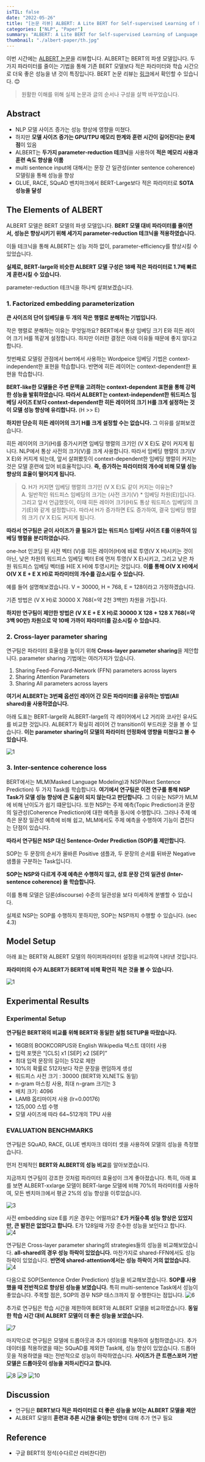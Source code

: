 ```yaml
---
isTIL: false
date: "2022-05-26"
title: "[논문 리뷰] ALBERT: A Lite BERT for Self-supervised Learning of Language Representations"
categories: ["NLP", "Paper"]
summary: "ALBERT: A Lite BERT for Self-supervised Learning of Language Representations 논문을 리뷰합니다."
thumbnail: "./albert-paper/th.jpg"
---
```


이번 시간에는 [ALBERT 논문](https://arxiv.org/abs/1909.11942)을 리뷰합니다. ALBERT는 BERT의 파생 모델입니다. 두가지 파라미터를 줄이는 기법을 통해 기존 BERT 모델보다 적은 파라미터와 학습 시간으로 더욱 좋은 성능을 낸 것이 특징입니다. BERT 논문 리뷰는 [링크](https://facerain.club/bert-paper/)에서 확인할 수 있습니다. 😊 

> 원활한 이해를 위해 실제 논문과 글의 순서나 구성을 살짝 바꾸었습니다.

## Abstract

- NLP 모델 사이즈 증가는 성능 향상에 영향을 미쳤다.
- 하지만 **모델 사이즈 증가는 GPU/TPU 메모리 한계와 훈련 시간이 길어진다는 문제점**이 있음
- ALBERT는 **두가지 parameter-reduction 테크닉**을 사용하여 **적은 메모리 사용과 훈련 속도 향상을 이룸**
- multi sentence input에 대해서는 문장 간 일관성(inter sentence coherence) 모델링을 통해 성능을 향상
- GLUE, RACE, SQuAD 벤치마크에서 BERT-Large보다 적은 파라미터로 **SOTA 성능을 달성**

## The Elements of ALBERT

ALBERT 모델은 BERT 모델의 파생 모델입니다. **BERT 모델 대비 파라미터를 줄이면서, 성능은 향상시키기 위해 세가지 parameter-reduction 테크닉을 적용하였습니다.**

이들 테크닉을 통해 ALBERT는 성능 저하 없이, parameter-efficiency를 향상시킬 수 있었습니다.

**실제로, BERT-large와 비슷한 ALBERT 모델 구성은 18배 적은 파라미터로 1.7배 빠르게 훈련시킬 수 있습니다.** 

parameter-reduction 테크닉을 하나씩 살펴보겠습니다.

### 1. Factorized embedding parameterization

**큰 사이즈의 단어 임베딩을 두 개의 작은 행렬로 분해하는 기법입니다.**

작은 행렬로 분해하는 이유는 무엇일까요? BERT에서 통상 임베딩 크기 E와 히든 레이어 크기 H를 똑같게 설정합니다. 하지만 이러한 결정은 아래 이유들 때문에 좋지 않다고 합니다.

첫번째로 모델링 관점에서 bert에서 사용하는 Wordpeice 임베딩 기법은 context-independent한 표현을 학습합니다. 반면에 히든 레이어는 context-dependent한 표현을 학습합니다.

**BERT-like한 모델들은 주변 문맥을 고려하는 context-dependent 표현을 통해 강력한 성능을 발휘하였습니다. 따라서 ALBERT는 context-independent한 워드피스 임베딩 사이즈 E보다 context-dependent한 히든 레이어의 크기 H를 크게 설정하는 것이 모델 성능 향상에 유리합니다.** (H >> E) 

 

**하지만 단순히 히든 레이어의 크기 H를 크게 설정할 수는 없습니다.** 그 이유를 살펴보겠습니다.

히든 레이어의 크기(H)를 증가시키면 임베딩 행렬의 크기인 (V X E)도 같이 커지게 됩니다.  NLP에서 통상 사전의 크기(V)를 크게 사용합니다. 따라서 임베딩 행렬의 크기(V X E)와 커지게 되는데, 앞서 살펴봤듯이 context-dependent한 임베딩 행렬이 커지는 것은 모델 훈련에 있어 비효율적입니다. **즉, 증가하는 파라미터의 개수에 비해 모델 성능 향상의 효율이 떨어지게 됩니다.**

> Q. H가 커지면 임베딩 행렬의 크기인 (V X E)도 같이 커지는 이유는?  
> A. 일반적인 워드피스 임베딩의 크기는 (사전 크기(V) * 임베딩 차원(E))입니다. 그리고 앞서 언급했듯이, 이때 히든 레이어 크기(H)도 통상 워드피스 임베딩의 크기(E)와 같게 설정합니다. 따라서 H가 증가하면 E도 증가하여, 결국 임베딩 행렬의 크기 (V X E)도 커지게 됩니다.

**따라서 연구팀은 굳이 사이즈가 클 필요가 없는 워드피스 임베딩 사이즈 E를 이용하여 임베딩 행렬을 분리하였습니다.**

one-hot 인코딩 된 사전 벡터 (V)를 히든 레이어(H)에 바로 투영(V X H)시키는 것이 아닌, 낮은 차원의 워드피스 임베딩 벡터 E에 먼저 투영(V X E)시키고, 그리고 낮은 차원 워드피스 임베딩 벡터를 H(E X H)에 투영시키는 것입니다.  **이를 통해 O(V X H)에서 O(V X E + E X H)로 파라미터의 개수를 감소시킬 수 있습니다.**

예를 들어 설명해보겠습니다. V = 30000, H = 768, E = 128이라고 가정하겠습니다.

기존 방법은 (V X H)로 30000 X 768(=약 2천 3백만) 차원을 가집니다.

**하지만 연구팀이 제안한 방법은 (V X E + E X H)로  30000 X 128 + 128 X 768(=약 3백 90만) 차원으로 약 10배 가까이 파라미터를 감소시킬 수 있습니다.**  

### 2. Cross-layer parameter sharing

연구팀은 파라미터 효율성을 높이기 위해 **Cross-layer parameter sharing**을 제안합니다. parameter sharing 기법에는 여러가지가 있습니다.

1. Sharing Feed-Forward-Network (FFN) parameters across layers
2. Sharing Attention Parameters
3. Sharing All parameters across layers

**여기서 ALBERT는 3번째 옵션인 레이어 간 모든 파라미터를 공유하는 방법(All shared)을 사용하였습니다.**

아래 도표는 BERT-large와 ALBERT-large의 각 레이어에서 L2 거리와 코사인 유사도를 비교한 것입니다. ALBERT가 확실히 레이어 간 transition이 부드러운 것을 볼 수 있습니다. **이는 parameter sharing이 모델의 파라미터 안정화에 영향을 미쳤다고 볼 수 있습니다.**

![1](./albert-paper/1.png "parameter sharing의 영향")

### 3. Inter-sentence coherence loss

BERT에서는 MLM(Masked Language Modeling)과 NSP(Next Sentence Prediction) 두 가지 Task를 학습합니다. **여기에서 연구팀은 이전 연구를 통해 NSP Task가 모델 성능 향상에 큰 도움이 되지 않는다고 판단합니다.** 그 이유는 NSP가 MLM에 비해 난이도가 쉽기 떄문입니다. 또한 NSP는 주제 예측(Topic Prediction)과 문장의 일관성(Coherence Prediction)에 대한 예측을 동시에 수행합니다. 그러나 주제 예측은 문장 일관성 예측에 비해 쉽고, MLM에서도 주제 예측을 수행하여 기능이 겹친다는 단점이 있습니다.

**따라서 연구팀은 NSP 대신 Sentence-Order Prediction (SOP)를 제안합니다.**

SOP는 두 문장의 순서가 올바른 Positive 샘플과, 두 문장의 순서를 뒤바꾼 Negative 샘플을 구분하는 Task입니다. 

**SOP는 NSP와 다르게 주제 예측은 수행하지 않고,  상호 문장 간의 일관성 (Inter-sentence coherence) 을 학습합니다.** 

이를 통해 모델은 담론(discourse) 수준의 일관성을 보다 미세하게 분별할 수 있습니다.

실제로 NSP는 SOP를 수행하지 못하지만, SOP는 NSP까지 수행할 수 있습니다. (sec 4.3)

## Model Setup

아래 표는 BERT와 ALBERT 모델의 하이퍼파라미터 설정을 비교하여 나타낸 것입니다.

**파라미터의 수가 ALBERT가 BERT에 비해 확연히 적은 것을 볼 수 있습니다.**

![1](./albert-paper/2.png "BERT VS ALBERT")  

## Experimental Results

### Experimental Setup

**연구팀은 BERT와의 비교를 위해 BERT와 동일한 실험 SETUP을 따랐습니다.** 

- 16GB의 BOOKCORPUS와 English Wikipedia 텍스트 데이터 사용
- 입력 포맷은 “[CLS] x1 [SEP] x2 [SEP]”
- 최대 입력 문장의 길이는 512로 제한
- 10%의 확률로 512자보다 작은 문장을 랜덤하게 생성
- 워드피스 사전 크기 : 30000 (BERT와 XLNET도 동일)
- n-gram 마스킹 사용, 최대 n-gram 크기는 3
- 배치 크기: 4096
- LAMB 옵티마이저 사용 (lr=0.00176)
- 125,000 스텝 수행
- 모델 사이즈에 따라 64~512개의 TPU 사용

### EVALUATION BENCHMARKS

연구팀은 SQuAD, RACE, GLUE 벤치마크 데이터 셋을 사용하여 모델의 성능을 측정했습니다.

먼저 전체적인 **BERT와 ALBERT의 성능 비교**를 알아보겠습니다.

지금까지 연구팀이 강조한 것처럼 파라미터 효율성이 크게 좋아졌습니다. 특히, 아래 표를 보면 ALBERT-xxlarge 모델이 BERT-large 모델에 비해 70%의 파라미터를 사용하여, 모든 벤치마크에서 평균 2%의  성능 향상을 이루었습니다.

![3](./albert-paper/3.png "BERT VS ALBERT")  

사전 embedding size E를 키운 경우는 어떨까요? **E가 커질수록 성능 향상은 있었지만, 큰 발전은 없었다고 합니다.** E가 128일때 가장 준수한 성능을 보인다고 합니다.  
![4](./albert-paper/4.png "사전 embedding size E의 영향")

연구팀은 Cross-layer parameter sharing의 strategies들의 성능을 비교해보았습니다. **all-shared의 경우 성능 하락이 있었습니다.** 마찬가지로 shared-FFN에서도 성능 하락이 있었습니다. **반면에 shared-attention에서는 성능 하락이 거의 없었습니다.**
![4](./albert-paper/5.png "Cross-layer parameter sharing의 영향")

다음으로 SOP(Sentence Order Prediction) 성능을 비교해보겠습니다. **SOP를 사용했을 때 전반적으로 향상된 성능을 보였습니다.** 특히 multi-sentence Task에서 성능이 좋았습니다. 주목할 점은, SOP의 경우 NSP 태스크까지 잘 수행한다는 점입니다. 
![6](./albert-paper/6.png "SOP(Sentence Order Prediction)의 영향")

추가로 연구팀은 학습 시간을 제한하여 BERT와 ALBERT 모델을 비교하였습니다. **동일한 학습 시간 대비 ALBERT 모델이 더 좋은 성능을 보였습니다.**

![7](./albert-paper/7.png "동일한 학습 시간일 때 BERT VS ALBERT")

마지막으로 연구팀은 모델에 드롭아웃과 추가 데이터를 적용하여 실험하였습니다. 추가 데이터를 적용하였을 때는 SQuAD를 제외한 Task에, 성능 향상이 있었습니다. 드롭아웃을 적용하였을 때는 전반적으로 성능이 하락하였습니다. **사이즈가 큰 트랜스포머 기반 모델은 드롭아웃이 성능을 저하시킨다고 합니다.**

![8](./albert-paper/8.png "추가 데이터의 영향")
![9](./albert-paper/9.png "드롭 아웃의 영향")
![10](./albert-paper/10.png "드롭 아웃과 추가 데이터의 성능 비교")  

## Discussion

- 연구팀은 **BERT보다 적은 파라미터로 더 좋은 성능을 보이는 ALBERT 모델을 제안**
- ALBERT 모델의 **훈련과 추론 시간을 줄이는 방안**에 대해 추가 연구 필요

## Reference

- 구글 BERT의 정석(수다르산 라비찬디란)



